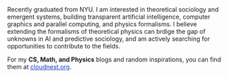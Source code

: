 <section id="about">
Recently graduated from NYU. I am interested in theoretical sociology and emergent systems, building transparent artificial intelligence, computer graphics and parallel computing, and physics formalisms. I believe extending the formalisms of theoretical physics can brdige the gap of unknowns in AI and predictive sociology, and am actively searching for opportunities to contribute to the fields.

For my <b>CS, Math, and Physics</b> blogs and random inspirations, you can find them at <a href='https://www.cloudnest.org/blog/' style='color:#123ac4'>cloudnest.org</a>. 
</section>
